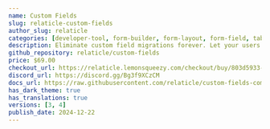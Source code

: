 ```yaml
---
name: Custom Fields
slug: relaticle-custom-fields
author_slug: relaticle
categories: [developer-tool, form-builder, form-layout, form-field, table-column, infolist-entry]
description: Eliminate custom field migrations forever. Let your users create and manage form fields directly in Filament admin panels with 20+ built-in field types, validation, and zero database changes.
github_repository: relaticle/custom-fields
price: $69.00
checkout_url: https://relaticle.lemonsqueezy.com/checkout/buy/803d5933-4b12-4869-9d93-f96797339603?aff=jgeKp
discord_url: https://discord.gg/Bg3f9XCzCM
docs_url: https://raw.githubusercontent.com/relaticle/custom-fields-community/main/docs/v1.md
has_dark_theme: true
has_translations: true
versions: [3, 4]
publish_date: 2024-12-22
---
```

